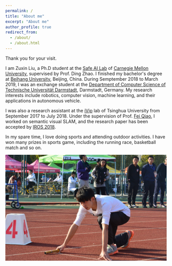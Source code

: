 ```yaml
---
permalink: /
title: "About me"
excerpt: "About me"
author_profile: true
redirect_from: 
  - /about/
  - /about.html
---
```


Thank you for your visit.

I am Zuxin Liu, a Ph.D student at the [Safe AI Lab](http://www.andrew.cmu.edu/user/dingzhao/) of [Carnegie Mellon University](https://www.cmu.edu/), supervised by Prof. Ding Zhao. I finished my bachelor's degree at [Beihang University](https://ev.buaa.edu.cn/), Beijing, China. During Semptember 2018 to March 2019, I was an exchange student at the [Department of Computer Science of Technische Universität Darmstadt](https://www.informatik.tu-darmstadt.de/fb20/index.en.jsp), Darmstadt, Germany. My research interests include robotics, computer vision, machine learning, and their applications in autonomous vehicle.


I was also a research assistant at the [iVip](https://nics.ee.tsinghua.edu.cn/people/ivip/) lab of Tsinghua University from September 2017 to July 2018. Under the supervision of Prof. [Fei Qiao](https://nics.ee.tsinghua.edu.cn/people/qiaofei/), I worked on semantic visual SLAM, and the research paper has been accepted by [IROS 2018](https://www.iros2018.org/).

In my spare time, I love doing sports and attending outdoor activities. I have won many prizes in sports game, including the running race, basketball match and so on.  


![here](/images/yundonghui.jpg)
